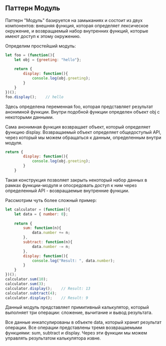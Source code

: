 ## Паттерн Модуль

Паттерн "Модуль" базируется на замыканиях и состоит из двух компонентов: внешняя функция, которая определяет лексическое окружение, и 
возвращаемый набор внутренних функций, которые имеют доступ к этому окружению.

Определим простейший модуль:

```js
let foo = (function(){
    let obj = {greeting: "hello"};
    
    return {
        display: function(){
            console.log(obj.greeting);
        }
    }
})();
foo.display();    // hello
```

Здесь определена переменная foo, которая представляет результат анонимной функции. Внутри подобной функции определен объект obj с 
некоторыми данными.

Сама анонимная функция возвращает объект, который определяет функцию display. Возвращаемый объект определяет общедоступый API, 
через который мы можем обращаться к данным, определенным внутри модуля.

```js
return {
        display: function(){
            console.log(obj.greeting);
        }
    }
```

Такая конструкция позволяет закрыть некоторый набор данных в рамках функции-модуля и опосредовать доступ к ним через определенный 
API - возвращаемые внутренние функции.

Рассмотрим чуть более сложный пример:

```js
let calculator = (function(){
    let data = { number: 0};
    
    return {
        sum: function(n){
            data.number += n;
        },
        subtract: function(n){
            data.number -= n;
        },
        display: function(){
            console.log("Result: ", data.number);
        }
    }
})();
calculator.sum(10);
calculator.sum(3);
calculator.display();    // Result: 13
calculator.subtract(4);
calculator.display();    // Result: 9
```

Данный модуль представляет примитивный калькулятор, который выполняет три операции: сложение, вычитание и вывод результата.

Все данные инкапсулированы в объекте data, который хранит результат операции. Все операции представлены тремя возвращаемыми 
функциями: sum, subtract и display. Через эти функции мы можем управлять результатом калькулятора извне.

